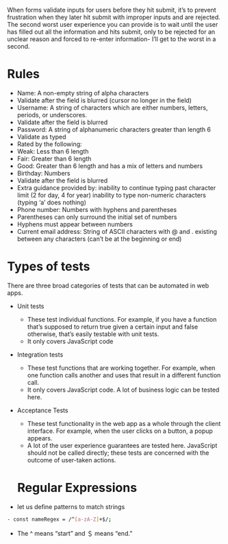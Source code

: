 When forms validate inputs for users before they hit submit, it’s to prevent frustration when they later hit submit with improper inputs and are rejected. The second worst user experience you can provide is to wait until the user has filled out all the information and hits submit, only to be rejected for an unclear reason and forced to re-enter information- I’ll get to the worst in a second.

# Rules

- Name: A non-empty​ string of alpha characters
- Validate after the field is blurred (cursor no longer in the field)
- Username: A string of characters which are either numbers, letters, periods, or underscores.
- Validate after the field is blurred
- Password: A string of alphanumeric characters greater than length 6
- Validate as typed
- Rated by the following:
- Weak: Less than 6 length
- Fair: Greater than 6 length
- Good: Greater than 6 length and has a mix of letters and numbers
- Birthday: Numbers
- Validate after the field is blurred
- Extra guidance provided by:
  inability to continue typing past character limit (2 for day, 4 for year)
  inability to type non-numeric characters (typing ‘a’ does nothing)
- Phone number: Numbers with hyphens and parentheses
- Parentheses can only surround the initial set of numbers
- Hyphens must appear between numbers
- Current email address: String of ASCII characters with @ and . existing between any characters (can’t be at the beginning or end)

# Types of tests

There are three broad categories of tests that can be automated in web apps.

- Unit tests
  - These test individual functions. For example, if you have a function that’s supposed to return true given a certain input and false otherwise, that’s easily testable with unit tests.
  - It only covers JavaScript code
- Integration tests
  - These test functions that are working together. For example, when one function calls another and uses that result in a different function call.
  - It only covers JavaScript code. A lot of business logic can be tested here.
- Acceptance Tests

  - These test functionality in the web app as a whole through the client interface. For example, when the user clicks on a button, a popup appears.
  - A lot of the user experience guarantees are tested here. JavaScript should not be called directly; these tests are concerned with the outcome of user-taken actions.​

  # Regular Expressions

- let us define patterns to match strings

```sh
- const nameRegex = /^[a-zA-Z]+$/;
```

- The ^ means “start” and ＄ means “end.”
